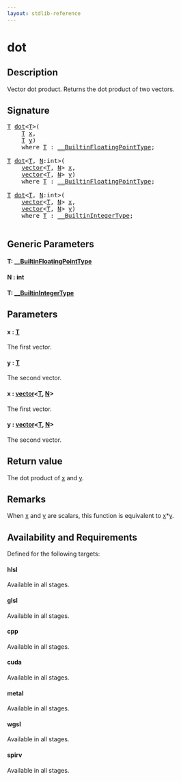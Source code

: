 ```yaml
---
layout: stdlib-reference
---
```


# dot

## Description

Vector dot product. Returns the dot product of two vectors.



## Signature 

<pre>
<a href="dot.html#typeparam-T" class="code_type">T</a> <a href="dot.html">dot</a>&lt;<a href="dot.html#typeparam-T" class="code_type">T</a>&gt;(
    <a href="dot.html#typeparam-T" class="code_type">T</a> <a href="dot.html#decl-x" class="code_param">x</a>,
    <a href="dot.html#typeparam-T" class="code_type">T</a> <a href="dot.html#decl-y" class="code_param">y</a>)
    <span class='code_keyword'>where</span> <a href="dot.html#typeparam-T" class="code_type">T</a> : <a href="index.html" class="code_type">__BuiltinFloatingPointType</a>;

<a href="dot.html#typeparam-T" class="code_type">T</a> <a href="dot.html">dot</a>&lt;<a href="dot.html#typeparam-T" class="code_type">T</a>, <a href="dot.html#decl-N" class="code_var">N</a>:<span class="code_keyword">int</span>&gt;(
    <a href="index.html" class="code_type">vector</a>&lt;<a href="dot.html#typeparam-T" class="code_type">T</a>, <a href="dot.html#decl-N" class="code_var">N</a>&gt; <a href="dot.html#decl-x" class="code_param">x</a>,
    <a href="index.html" class="code_type">vector</a>&lt;<a href="dot.html#typeparam-T" class="code_type">T</a>, <a href="dot.html#decl-N" class="code_var">N</a>&gt; <a href="dot.html#decl-y" class="code_param">y</a>)
    <span class='code_keyword'>where</span> <a href="dot.html#typeparam-T" class="code_type">T</a> : <a href="index.html" class="code_type">__BuiltinFloatingPointType</a>;

<a href="dot.html#typeparam-T" class="code_type">T</a> <a href="dot.html">dot</a>&lt;<a href="dot.html#typeparam-T" class="code_type">T</a>, <a href="dot.html#decl-N" class="code_var">N</a>:<span class="code_keyword">int</span>&gt;(
    <a href="index.html" class="code_type">vector</a>&lt;<a href="dot.html#typeparam-T" class="code_type">T</a>, <a href="dot.html#decl-N" class="code_var">N</a>&gt; <a href="dot.html#decl-x" class="code_param">x</a>,
    <a href="index.html" class="code_type">vector</a>&lt;<a href="dot.html#typeparam-T" class="code_type">T</a>, <a href="dot.html#decl-N" class="code_var">N</a>&gt; <a href="dot.html#decl-y" class="code_param">y</a>)
    <span class='code_keyword'>where</span> <a href="dot.html#typeparam-T" class="code_type">T</a> : <a href="index.html" class="code_type">__BuiltinIntegerType</a>;

</pre>

## Generic Parameters

####  <a id="typeparam-T"></a>T: [\_\_BuiltinFloatingPointType](../interfaces/0_builtinfloatingpointtype-029hm/index)
####  <a id="decl-N"></a>N  : int
####  <a id="typeparam-T"></a>T: [\_\_BuiltinIntegerType](../interfaces/0_builtinintegertype-029g/index)

## Parameters

####  <a id="decl-x"></a>x  : [T](dot#typeparam-T)
The first vector.

####  <a id="decl-y"></a>y  : [T](dot#typeparam-T)
The second vector.

####  <a id="decl-x"></a>x  : [vector](../types/vector/index)\<[T](../types/vector/index#typeparam-T), [N](../types/vector/index#decl-N)\>
The first vector.

####  <a id="decl-y"></a>y  : [vector](../types/vector/index)\<[T](../types/vector/index#typeparam-T), [N](../types/vector/index#decl-N)\>
The second vector.


## Return value
The dot product of <span class='code'><a href="dot.html#decl-x" class="code_param">x</a></span> and <span class='code'><a href="dot.html#decl-y" class="code_param">y</a></span>.

## Remarks
When <span class='code'><a href="dot.html#decl-x" class="code_param">x</a></span> and <span class='code'><a href="dot.html#decl-y" class="code_param">y</a></span> are scalars, this function is equivalent to <span class='code'><a href="dot.html#decl-x" class="code_param">x</a>*<a href="dot.html#decl-y" class="code_param">y</a></span>.


## Availability and Requirements

Defined for the following targets:

#### hlsl
Available in all stages.

#### glsl
Available in all stages.

#### cpp
Available in all stages.

#### cuda
Available in all stages.

#### metal
Available in all stages.

#### wgsl
Available in all stages.

#### spirv
Available in all stages.



